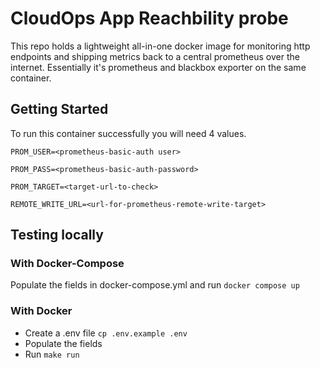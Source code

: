 # CloudOps App Reachbility probe

This repo holds a lightweight all-in-one docker image for monitoring http endpoints and shipping metrics back to a central prometheus over the internet.
Essentially it's prometheus and blackbox exporter on the same container.

## Getting Started

To run this container successfully you will need 4 values.

`PROM_USER=<prometheus-basic-auth user>`

`PROM_PASS=<prometheus-basic-auth-password>`

`PROM_TARGET=<target-url-to-check>`

`REMOTE_WRITE_URL=<url-for-prometheus-remote-write-target>`

## Testing locally

### With Docker-Compose

Populate the fields in docker-compose.yml and run `docker compose up`

### With Docker

- Create a .env file `cp .env.example .env`
- Populate the fields
- Run `make run`